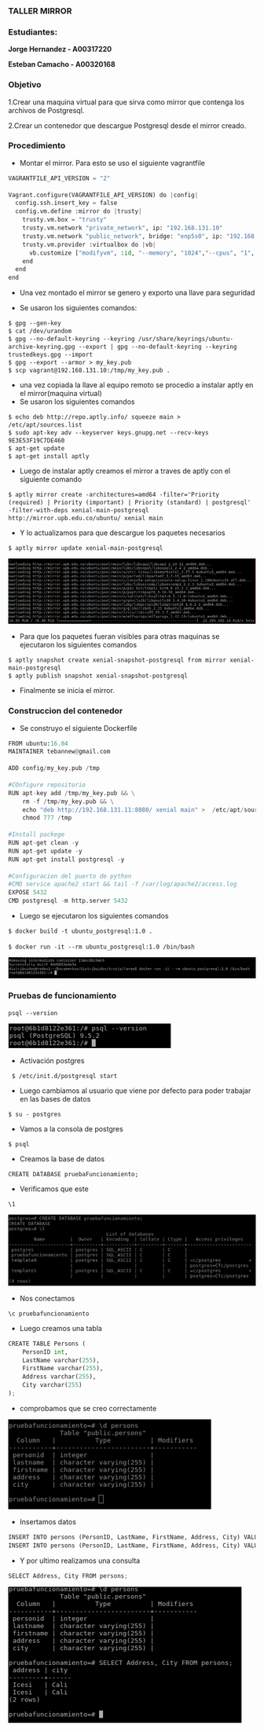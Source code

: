 

### TALLER MIRROR

### Estudiantes: 
**Jorge Hernandez - A00317220**

**Esteban Camacho - A00320168**

### Objetivo 
1.Crear una maquina virtual para que sirva como mirror que contenga los archivos de Postgresql.

2.Crear un contenedor que descargue Postgresql desde el mirror creado.


### Procedimiento

* Montar el mirror. Para esto se uso el siguiente vagrantfile
``` python
VAGRANTFILE_API_VERSION = "2"

Vagrant.configure(VAGRANTFILE_API_VERSION) do |config|
  config.ssh.insert_key = false
  config.vm.define :mirror do |trusty|
    trusty.vm.box = "trusty"
    trusty.vm.network "private_network", ip: "192.168.131.10"
    trusty.vm.network "public_network", bridge: "enp5s0", ip: "192.168.131.11"
    trusty.vm.provider :virtualbox do |vb|
      vb.customize ["modifyvm", :id, "--memory", "1024","--cpus", "1", "--name", "mirror" ]
    end
  end
end
```


* Una vez montado el mirror se genero y exporto una llave para seguridad

*   Se usaron los siguientes comandos:
```
$ gpg --gen-key
$ cat /dev/urandom
$ gpg --no-default-keyring --keyring /usr/share/keyrings/ubuntu-archive-keyring.gpg --export | gpg --no-default-keyring --keyring trustedkeys.gpg --import
$ gpg --export --armor > my_key.pub
$ scp vagrant@192.168.131.10:/tmp/my_key.pub .
```
* una vez copiada la llave al equipo remoto se procedio a instalar aptly en el mirror(maquina virtual)
* Se usaron los siguientes comandos
```
$ echo deb http://repo.aptly.info/ squeeze main > /etc/apt/sources.list
$ sudo apt-key adv --keyserver keys.gnupg.net --recv-keys 9E3E53F19C7DE460
$ apt-get update
$ apt-get install aptly
```
* Luego de instalar aptly creamos el mirror a traves de aptly con el siguiente comando
```
$ aptly mirror create -architectures=amd64 -filter='Priority (required) | Priority (important) | Priority (standard) | postgresql' -filter-with-deps xenial-main-postgresql http://mirror.upb.edu.co/ubuntu/ xenial main
```
* Y lo actualizamos para que descargue los paquetes necesarios
```
$ aptly mirror update xenial-main-postgresql
```
![GitHub Logo0](Imagenes/instalandoPostgres.png)

* Para que los paquetes fueran visibles para otras maquinas se ejecutaron los siguientes comandos
```
$ aptly snapshot create xenial-snapshot-postgresql from mirror xenial-main-postgresql
$ aptly publish snapshot xenial-snapshot-postgresql
```
* Finalmente se inicia el mirror.



### Construccion del contenedor

* Se construyo el siguiente Dockerfile 
``` python
FROM ubuntu:16.04
MAINTAINER tebannew@gmail.com	

ADD config/my_key.pub /tmp

#COnfigure repositorio
RUN apt-key add /tmp/my_key.pub && \
    rm -f /tmp/my_key.pub && \
    echo "deb http://192.168.131.11:8080/ xenial main" >  /etc/apt/sources.list && \
    chmod 777 /tmp

#Install packege
RUN apt-get clean -y
RUN apt-get update -y
RUN apt-get install postgresql -y

#Configuracion del puerto de python
#CMD service apache2 start && tail -f /var/log/apache2/access.log
EXPOSE 5432
CMD postgresql -m http.server 5432
```
* Luego se ejecutaron los siguientes comandos
```
$ docker build -t ubuntu_postgresql:1.0 .

$ docker run -it --rm ubuntu_postgresql:1.0 /bin/bash
```

![GitHub Logo0](Imagenes/run.png)

### Pruebas de funcionamiento
```
psql --version

```
![GitHub Logo0](Imagenes/version.png)

* Activación postgres
```
 $ /etc/init.d/postgresql start
```
* Luego cambiamos al usuario que viene por defecto para poder trabajar en las bases de datos
```
$ su - postgres
```
* Vamos a la consola de postgres
```
$ psql
```
* Creamos la base de datos
```
CREATE DATABASE pruebaFuncionamiento;
```
* Verificamos que este 

```
\1
```
![GitHub Logo0](Imagenes/funcionamiento.png)

* Nos conectamos
```
\c pruebafuncionamiento
```

* Luego creamos una tabla
``` python
CREATE TABLE Persons (
    PersonID int,
    LastName varchar(255),
    FirstName varchar(255),
    Address varchar(255),
    City varchar(255) 
);
```
* comprobamos que se creo correctamente

![GitHub Logo0](Imagenes/creacionTabla.png)

* Insertamos datos
``` python
INSERT INTO persons (PersonID, LastName, FirstName, Address, City) VALUES (2, 'Molano', 'Oscar', 'Icesi', 'Cali');
INSERT INTO persons (PersonID, LastName, FirstName, Address, City) VALUES (3, 'Ocampo', 'Daniel', 'Icesi', 'Cali');
```
* Y por ultimo realizamos una consulta
``` python
SELECT Address, City FROM persons;
```
![GitHub Logo0](Imagenes/busqueda.png)
